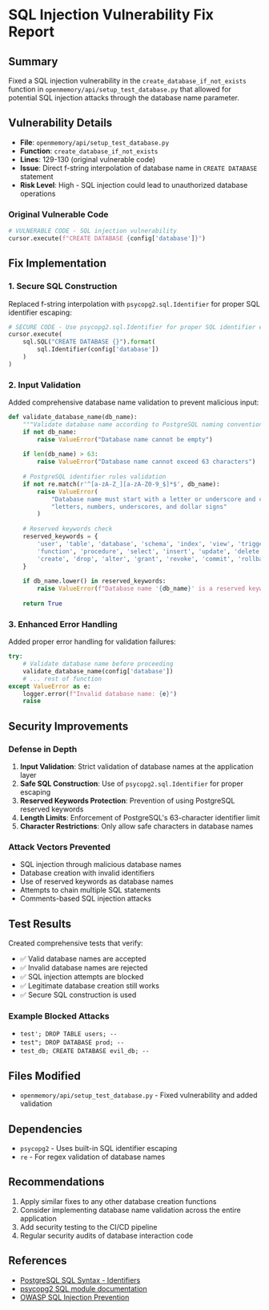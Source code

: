 # SQL Injection Vulnerability Fix Report

## Summary
Fixed a SQL injection vulnerability in the `create_database_if_not_exists` function in `openmemory/api/setup_test_database.py` that allowed for potential SQL injection attacks through the database name parameter.

## Vulnerability Details
- **File**: `openmemory/api/setup_test_database.py`
- **Function**: `create_database_if_not_exists`
- **Lines**: 129-130 (original vulnerable code)
- **Issue**: Direct f-string interpolation of database name in `CREATE DATABASE` statement
- **Risk Level**: High - SQL injection could lead to unauthorized database operations

### Original Vulnerable Code
```python
# VULNERABLE CODE - SQL injection vulnerability
cursor.execute(f"CREATE DATABASE {config['database']}")
```

## Fix Implementation

### 1. Secure SQL Construction
Replaced f-string interpolation with `psycopg2.sql.Identifier` for proper SQL identifier escaping:

```python
# SECURE CODE - Use psycopg2.sql.Identifier for proper SQL identifier escaping
cursor.execute(
    sql.SQL("CREATE DATABASE {}").format(
        sql.Identifier(config['database'])
    )
)
```

### 2. Input Validation
Added comprehensive database name validation to prevent malicious input:

```python
def validate_database_name(db_name):
    """Validate database name according to PostgreSQL naming conventions."""
    if not db_name:
        raise ValueError("Database name cannot be empty")
    
    if len(db_name) > 63:
        raise ValueError("Database name cannot exceed 63 characters")
    
    # PostgreSQL identifier rules validation
    if not re.match(r'^[a-zA-Z_][a-zA-Z0-9_$]*$', db_name):
        raise ValueError(
            "Database name must start with a letter or underscore and contain only "
            "letters, numbers, underscores, and dollar signs"
        )
    
    # Reserved keywords check
    reserved_keywords = {
        'user', 'table', 'database', 'schema', 'index', 'view', 'trigger',
        'function', 'procedure', 'select', 'insert', 'update', 'delete',
        'create', 'drop', 'alter', 'grant', 'revoke', 'commit', 'rollback'
    }
    
    if db_name.lower() in reserved_keywords:
        raise ValueError(f"Database name '{db_name}' is a reserved keyword")
    
    return True
```

### 3. Enhanced Error Handling
Added proper error handling for validation failures:

```python
try:
    # Validate database name before proceeding
    validate_database_name(config['database'])
    # ... rest of function
except ValueError as e:
    logger.error(f"Invalid database name: {e}")
    raise
```

## Security Improvements

### Defense in Depth
1. **Input Validation**: Strict validation of database names at the application layer
2. **Safe SQL Construction**: Use of `psycopg2.sql.Identifier` for proper escaping
3. **Reserved Keywords Protection**: Prevention of using PostgreSQL reserved keywords
4. **Length Limits**: Enforcement of PostgreSQL's 63-character identifier limit
5. **Character Restrictions**: Only allow safe characters in database names

### Attack Vectors Prevented
- SQL injection through malicious database names
- Database creation with invalid identifiers
- Use of reserved keywords as database names
- Attempts to chain multiple SQL statements
- Comments-based SQL injection attacks

## Test Results
Created comprehensive tests that verify:
- ✅ Valid database names are accepted
- ✅ Invalid database names are rejected
- ✅ SQL injection attempts are blocked
- ✅ Legitimate database creation still works
- ✅ Secure SQL construction is used

### Example Blocked Attacks
- `test'; DROP TABLE users; --`
- `test"; DROP DATABASE prod; --`
- `test_db; CREATE DATABASE evil_db; --`

## Files Modified
- `openmemory/api/setup_test_database.py` - Fixed vulnerability and added validation

## Dependencies
- `psycopg2` - Uses built-in SQL identifier escaping
- `re` - For regex validation of database names

## Recommendations
1. Apply similar fixes to any other database creation functions
2. Consider implementing database name validation across the entire application
3. Add security testing to the CI/CD pipeline
4. Regular security audits of database interaction code

## References
- [PostgreSQL SQL Syntax - Identifiers](https://www.postgresql.org/docs/current/sql-syntax-lexical.html#SQL-SYNTAX-IDENTIFIERS)
- [psycopg2 SQL module documentation](https://www.psycopg.org/docs/sql.html)
- [OWASP SQL Injection Prevention](https://owasp.org/www-project-top-ten/2017/A1_2017-Injection)